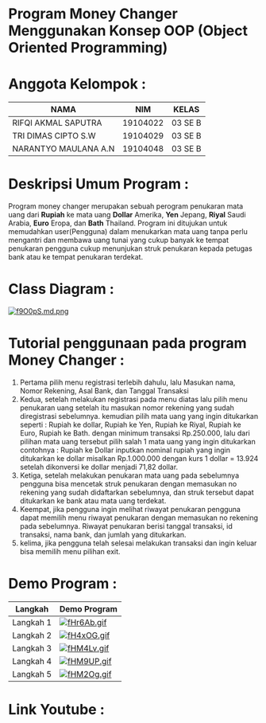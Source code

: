 # Program Money Changer Menggunakan Konsep OOP (Object Oriented Programming)

# Anggota Kelompok :
| NAMA | NIM | KELAS
|--|--|--|
| RIFQI AKMAL SAPUTRA  | 19104022 | 03 SE B
| TRI DIMAS CIPTO S.W  | 19104029 | 03 SE B
| NARANTYO MAULANA A.N | 19104048 | 03 SE B

# Deskripsi Umum Program :
Program money changer merupakan sebuah perogram penukaran mata uang dari **Rupiah** ke mata uang **Dollar** Amerika, **Yen** Jepang, **Riyal** Saudi Arabia, **Euro** Eropa, dan **Bath** Thailand. Program ini ditujukan untuk memudahkan user(Pengguna) dalam menukarkan mata uang tanpa perlu mengantri dan membawa uang tunai yang cukup banyak ke tempat penukaran pengguna cukup menunjukan struk penukaran kepada petugas bank atau ke tempat penukaran terdekat.

# Class Diagram :
[![f9O0pS.md.png](https://iili.io/f9O0pS.md.png)](https://freeimage.host/i/f9O0pS)

# Tutorial penggunaan pada program Money Changer :
1. Pertama pilih menu registrasi terlebih dahulu, lalu Masukan nama, Nomor Rekening, Asal Bank, dan Tanggal Transaksi
2. Kedua, setelah melakukan registrasi pada menu diatas lalu pilih menu penukaran uang setelah itu masukan nomor rekening yang sudah diregistrasi sebelumnya. kemudian pilih mata uang yang ingin ditukarkan seperti : Rupiah ke dollar, Rupiah ke Yen, Rupiah ke Riyal, Rupiah ke Euro, Rupiah ke Bath. dengan minimum transaksi Rp.250.000, lalu dari pilihan mata uang tersebut pilih salah 1 mata uang yang ingin ditukarkan contohnya : Rupiah ke Dollar inputkan nominal rupiah yang ingin ditukarkan ke dollar misalkan Rp.1.000.000 dengan kurs 1 dollar = 13.924 setelah dikonversi ke dollar menjadi 71,82 dollar.
3. Ketiga, setelah melakukan penukaran mata uang pada sebelumnya pengguna bisa mencetak struk penukaran dengan memasukan no rekening yang sudah didaftarkan sebelumnya, dan struk tersebut dapat ditukarkan ke bank atau mata uang terdekat.
4. Keempat, jika pengguna ingin melihat riwayat penukaran pengguna dapat memilih menu riwayat penukaran dengan memasukan no rekening pada sebelumnya. Riwayat penukaran berisi tanggal transaksi, id transaksi, nama bank, dan jumlah yang ditukarkan.
5. kelima, jika pengguna telah selesai melakukan transaksi dan ingin keluar bisa memilih menu pilihan exit.

# Demo Program :
| Langkah |Demo Program  |
|--|--|
|Langkah 1  | [![fHr6Ab.gif](https://iili.io/fHr6Ab.gif)](https://freeimage.host/) |
|Langkah 2  | [![fH4xOG.gif](https://iili.io/fH4xOG.gif)](https://freeimage.host/) |
|Langkah 3  | [![fHM4Lv.gif](https://iili.io/fHM4Lv.gif)](https://freeimage.host/) |
|Langkah 4  | [![fHM9UP.gif](https://iili.io/fHM9UP.gif)](https://freeimage.host/) |
|Langkah 5  | [![fHM2Og.gif](https://iili.io/fHM2Og.gif)](https://freeimage.host/) |

# Link Youtube :
